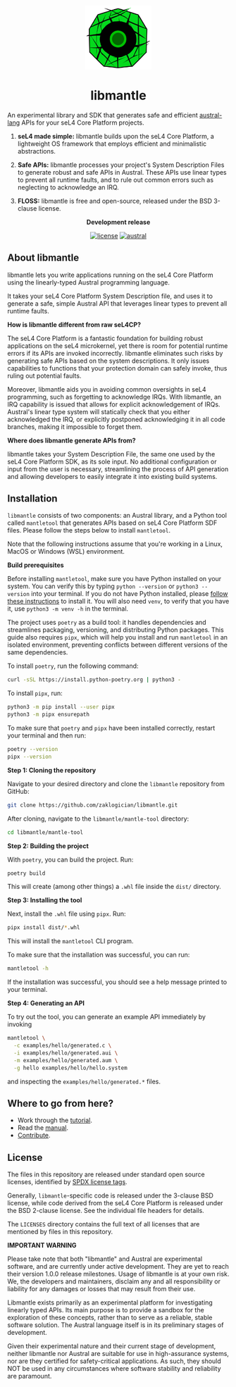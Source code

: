 <!--
    Copyright 2023, COMAS (ABN 11 932 720 318) and the project contributors
    SPDX-License-Identifier: CC-BY-SA-4.0
-->

<p align="center">
  <img width="150" src="/docs/logo.svg" alt="libmantle logo"></a>
</p>

<h1 align="center">libmantle</h1>

An experimental library and SDK that generates safe and efficient [austral-lang](https://austral-lang.org/)
APIs for your seL4 Core Platform projects.

1. **seL4 made simple:** libmantle builds upon the seL4 Core Platform, a
   lightweight OS framework that employs efficient and minimalistic
   abstractions.
   
2. **Safe APIs:** libmantle processes your project's System Description Files
   to generate robust and safe APIs in Austral. These APIs use linear types
   to prevent all runtime faults, and to rule out common errors such as
   neglecting to acknowledge an IRQ.

3. **FLOSS:** libmantle is free and open-source, released under the BSD
   3-clause license.

<div align="center">

**Development release**

[![license](https://img.shields.io/github/license/zaklogician/libmantle)](https://github.com/zaklogician/libmantle/blob/main/LICENSE.md)
[![austral](https://img.shields.io/badge/Austral-0.2.0-blue)](https://github.com/austral/austral/releases/tag/v0.2.0)

</div>

## About libmantle

libmantle lets you write applications running on the seL4 Core Platform using
the linearly-typed Austral programming language.

It takes your seL4 Core Platform System Description file, and uses it to
generate a safe, simple Austral API that leverages linear types to prevent all
runtime faults.

**How is libmantle different from raw seL4CP?**

The seL4 Core Platform is a fantastic foundation for building robust
applications on the seL4 microkernel, yet there is room for potential runtime
errors if its APIs are invoked incorrectly. libmantle eliminates such risks by
generating safe APIs based on the system descriptions. It only issues
capabilities to functions that your protection domain can safely invoke, thus
ruling out potential faults.

Moreover, libmantle aids you in avoiding common oversights in seL4 programming,
such as forgetting to acknowledge IRQs. With libmantle, an IRQ capability is
issued that allows for explicit acknowledgement of IRQs. Austral's linear type
system will statically check that you either acknowledged the IRQ, or
explicitly postponed acknowledging it in all code branches, making it
impossible to forget them.

**Where does libmantle generate APIs from?**

libmantle takes your System Description File, the same one used by the seL4
Core Platform SDK, as its sole input. No additional configuration or input from
the user is necessary, streamlining the process of API generation and allowing
developers to easily integrate it into existing build systems.

## Installation

`libmantle` consists of two components: an Austral library, and a Python tool
called `mantletool` that generates APIs based on seL4 Core Platform SDF files.
Please follow the steps below to install `mantletool`.

Note that the following instructions assume that you're working in a Linux,
MacOS or Windows (WSL) environment.

**Build prerequisites**

Before installing `mantletool`, make sure you have Python installed on your
system. You can verify this by typing `python --version` or
`python3 --version` into your terminal. If you do not have Python installed,
please [follow these instructions](https://www.python.org/downloads/) to
install it. You will also need `venv`, to verify that you have it, use
`python3 -m venv -h` in the terminal.

The project uses `poetry` as a build tool: it handles dependencies and
streamlines packaging, versioning, and distributing Python packages. This guide
also requires `pipx`, which will help you install and run `mantletool` in an
isolated environment, preventing conflicts between different versions of the
same dependencies.

To install `poetry`, run the following command:

```bash
curl -sSL https://install.python-poetry.org | python3 -
```

To install `pipx`, run:

```bash
python3 -m pip install --user pipx
python3 -m pipx ensurepath
```

To make sure that `poetry` and  `pipx` have been installed correctly,
restart your terminal and then run:

```bash
poetry --version
pipx --version
```

**Step 1: Cloning the repository**

Navigate to your desired directory and clone the `libmantle` repository from GitHub:

```bash
git clone https://github.com/zaklogician/libmantle.git
```

After cloning, navigate to the `libmantle/mantle-tool` directory:

```bash
cd libmantle/mantle-tool
```

**Step 2: Building the project**

With `poetry`, you can build the project. Run:

```bash
poetry build
```

This will create (among other things) a `.whl` file inside the `dist/`
directory.

**Step 3: Installing the tool**

Next, install the `.whl` file using `pipx`. Run:

```bash
pipx install dist/*.whl
```

This will install the `mantletool` CLI program.

To make sure that the installation was successful, you can run:

```bash
mantletool -h
```

If the installation was successful, you should see a help message printed to
your terminal.

**Step 4: Generating an API**

To try out the tool, you can generate an example API immediately by invoking

```bash
mantletool \
  -c examples/hello/generated.c \
  -i examples/hello/generated.aui \
  -m examples/hello/generated.aum \
  -g hello examples/hello/hello.system
```

and inspecting the `examples/hello/generated.*` files.

## Where to go from here?

* Work through the [tutorial](examples/tutorial/README.md).
* Read the [manual](docs/MANUAL.md).
* [Contribute](docs/CONTRIBUTING.md).

## License

The files in this repository are released under standard open source
licenses, identified by [SPDX license tags](https://spdx.org).

Generally, `libmantle`-specific code is released under the 3-clause BSD
license, while code derived from the seL4 Core Platform is released
under the BSD 2-clause license. See the individual file headers for
details.

The `LICENSES` directory contains the full text of all licenses that
are mentioned by files in this repository.

**IMPORTANT WARNING**

Please take note that both "libmantle" and Austral are experimental software,
and are currently under active development. They are yet to reach their version
1.0.0 release milestones. Usage of libmantle is at your own risk. We, the
developers and maintainers, disclaim any and all responsibility or liability for
any damages or losses that may result from their use.

Libmantle exists primarily as an experimental platform for investigating
linearly typed APIs. Its main purpose is to provide a sandbox for the
exploration of these concepts, rather than to serve as a reliable, stable
software solution. The Austral language itself is in its preliminary stages of
development.

Given their experimental nature and their current stage of development, neither
libmantle nor Austral are suitable for use in high-assurance systems, nor are
they certified for safety-critical applications. As such, they should NOT be
used in any circumstances where software stability and reliability are
paramount.

